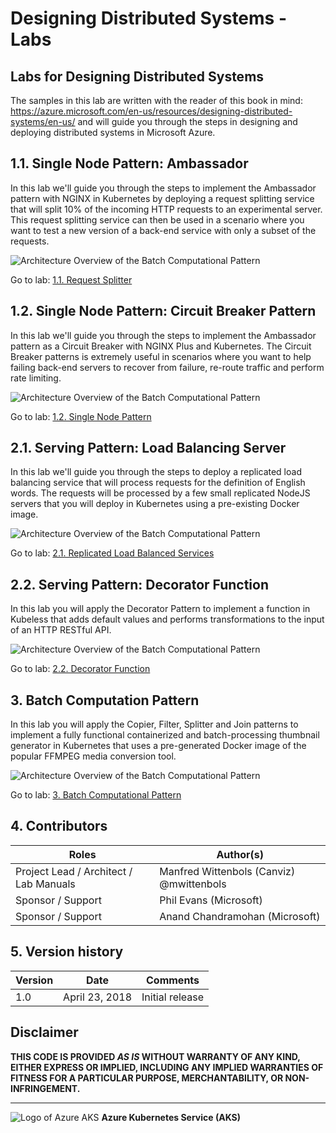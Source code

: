 # Designing Distributed Systems - Labs #
## Labs for Designing Distributed Systems ##

The samples in this lab are written with the reader of this book in mind: https://azure.microsoft.com/en-us/resources/designing-distributed-systems/en-us/ and will guide you through the steps in designing and deploying distributed systems in Microsoft Azure.

## 1.1. Single Node Pattern: Ambassador

In this lab we'll guide you through the steps to implement the Ambassador pattern with NGINX in Kubernetes by deploying a request splitting service that will split 10% of the incoming HTTP requests to an experimental server. This request splitting service can then be used in a scenario where you want to test a new version of a back-end service with only a subset of the requests. 

![Architecture Overview of the Batch Computational Pattern](/1.%20Single%20Node%20Pattern/1.1.%20Request%20Splitter/images/AmbassadorPattern.png)

Go to lab: [1.1. Request Splitter](/1.%20Single%20Node%20Pattern/1.1.%20Request%20Splitter/README.md)

## 1.2. Single Node Pattern: Circuit Breaker Pattern

In this lab we'll guide you through the steps to implement the Ambassador pattern as a Circuit Breaker with NGINX Plus and Kubernetes. The Circuit Breaker patterns is extremely useful in scenarios where you want to help failing back-end servers to recover from failure, re-route traffic and perform rate limiting.

![Architecture Overview of the Batch Computational Pattern](/1.%20Single%20Node%20Pattern/1.2.%20Circuit%20Breaker/images/CircuitBreakerArchitecture.png)

Go to lab: [1.2. Single Node Pattern](/1.%20Single%20Node%20Pattern/1.2.%20Circuit%20Breaker/README.md)

## 2.1. Serving Pattern: Load Balancing Server

In this lab we'll guide you through the steps to deploy a replicated load balancing service that will process requests for the definition of English words. The requests will be processed by a few small replicated NodeJS servers that you will deploy in Kubernetes using a pre-existing Docker image.

![Architecture Overview of the Batch Computational Pattern](/2.%20Serving%20Patterns/2.1.%20Replicated%20Load%20Balanced%20Services/images/LoadBalancer.png)

Go to lab: [2.1. Replicated Load Balanced Services](/2.%20Serving%20Patterns/2.1.%20Replicated%20Load%20Balanced%20Services/README.md)

## 2.2. Serving Pattern: Decorator Function

In this lab you will apply the Decorator Pattern to implement a function in Kubeless that adds default values and performs transformations to the input of an HTTP RESTful API.

![Architecture Overview of the Batch Computational Pattern](/2.%20Serving%20Patterns/2.2.%20Decorator%20Function/images/DecoratorPattern.png)

Go to lab: [2.2. Decorator Function](/2.%20Serving%20Patterns/2.2.%20Decorator%20Function/README.md)

## 3. Batch Computation Pattern

In this lab you will apply the Copier, Filter, Splitter and Join patterns to implement a fully functional containerized and batch-processing thumbnail generator in Kubernetes that uses a pre-generated Docker image of the popular FFMPEG media conversion tool.

![Architecture Overview of the Batch Computational Pattern](/3.%20Batch%20Computational%20Pattern/images/BatchComputation-Containerized.png)

Go to lab: [3. Batch Computational Pattern](/3.%20Batch%20Computational%20Pattern/README.md)

## 4. Contributors ##
| Roles                                    			| Author(s)                                			|
| -------------------------------------------------	| ------------------------------------------------- |
| Project Lead / Architect / Lab Manuals		    | Manfred Wittenbols (Canviz) @mwittenbols          |
| Sponsor / Support                        			| Phil Evans (Microsoft)                            |
| Sponsor / Support                        			| Anand Chandramohan (Microsoft)                    |

## 5. Version history ##

| Version | Date          		| Comments        |
| ------- | ------------------- | --------------- |
| 1.0     | April 23, 2018 	    | Initial release |

## Disclaimer ##
**THIS CODE IS PROVIDED *AS IS* WITHOUT WARRANTY OF ANY KIND, EITHER EXPRESS OR IMPLIED, INCLUDING ANY IMPLIED WARRANTIES OF FITNESS FOR A PARTICULAR PURPOSE, MERCHANTABILITY, OR NON-INFRINGEMENT.**

----------

![Logo of Azure AKS](/1.%20Single%20Node%20Pattern/1.1.%20Request%20Splitter/images/AzureAKS.png)
**Azure Kubernetes Service (AKS)** 
